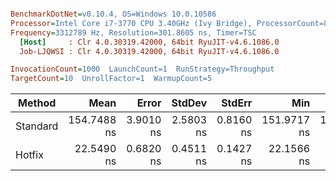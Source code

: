 ``` ini

BenchmarkDotNet=v0.10.4, OS=Windows 10.0.10586
Processor=Intel Core i7-3770 CPU 3.40GHz (Ivy Bridge), ProcessorCount=8
Frequency=3312789 Hz, Resolution=301.8605 ns, Timer=TSC
  [Host]     : Clr 4.0.30319.42000, 64bit RyuJIT-v4.6.1086.0
  Job-LJQWSI : Clr 4.0.30319.42000, 64bit RyuJIT-v4.6.1086.0

InvocationCount=1000  LaunchCount=1  RunStrategy=Throughput  
TargetCount=10  UnrollFactor=1  WarmupCount=5  

```
 |   Method |        Mean |     Error |    StdDev |    StdErr |         Min |          Q1 |      Median |          Q3 |         Max |        Op/s | Scaled | ScaledSD | Allocated |
 |--------- |------------:|----------:|----------:|----------:|------------:|------------:|------------:|------------:|------------:|------------:|-------:|---------:|----------:|
 | Standard | 154.7488 ns | 3.9010 ns | 2.5803 ns | 0.8160 ns | 151.9717 ns | 152.5754 ns | 153.9337 ns | 156.8014 ns | 159.2163 ns |  6462087.15 |   1.00 |     0.00 |      0 kB |
 |   Hotfix |  22.5490 ns | 0.6820 ns | 0.4511 ns | 0.1427 ns |  22.1566 ns |  22.1566 ns |  22.4584 ns |  23.0621 ns |  23.3640 ns | 44347907.92 |   0.15 |     0.00 |      0 kB |
